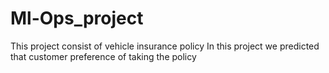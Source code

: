 # Ml-Ops_project
This project consist of vehicle insurance policy
In this project we predicted that customer preference of taking the policy
